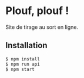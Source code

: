 # Plouf, plouf !

Site de tirage au sort en ligne.

## Installation

  ```shell
  $ npm install
  $ npm run api
  $ npm start
  ```
